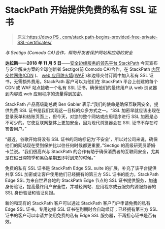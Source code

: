# StackPath 开始提供免费的私有 SSL 证书

> 原文:[https://devo PS . com/stack path-begins-provided-free-private-SSL-certificates/](https://devops.com/stackpath-begins-providing-free-private-ssl-certificates/)

*与 Sectigo (Comodo CA)合作，帮助开发者保护网站和应用的安全*

**达拉斯——2018 年 11 月 5 日**——[安全边缘服务的领先平台 StackPath](https://www.stackpath.com/?utm_campaign=Security&utm_source=Free%20Edge%20SSL%20Cert&utm_medium=Press%20Release&utm_content=Homepage) 今天宣布与安全解决方案的全球创新者 Sectigo(前 Comodo CA)合作，在 StackPath [内容交付网络(CDN](https://www.stackpath.com/services/content-delivery-network-cdn/?utm_campaign=Security&utm_source=Free%20Edge%20SSL%20Cert&utm_medium=Press%20Release&utm_content=CDN) )、 [web 应用防火墙(WAF](https://www.stackpath.com/services/waf/?utm_campaign=Security&utm_source=Free%20Edge%20SSL%20Cert&utm_medium=Press%20Release&utm_content=WAF) )和边缘交付订阅中加入私有 SSL 证书，无需额外费用。StackPath 客户可以为他们在 StackPath 平台上创建的每个 CDN 或 WAF 站点接收一个私有 SSL 证书，确保他们的最终用户从 web 浏览器到内容或 web 应用程序的流量得到加密。

StackPath 产品高级副总裁 Ben Gabler 表示:“我们的使命是确保互联网安全，提供免费 SSL 证书是我们实现这一目标的众多方式之一。“SSL 加密早就应该出现在登录表单和结账页面上，但今天，对您的整个网站或应用程序进行 SSL 加密是必不可少的。它使互联网整体上更加安全，因为现代浏览器会在 SSL 证书不存在时警告用户。”

“最近，谷歌开始将没有 SSL 证书的网站标记为‘不安全’，所以对公司来说，确保他们的网站现在受到保护比以往任何时候都更重要，”Sectigo 的高级研究员蒂姆·卡兰说。“我们很高兴与 StackPath 的合作有助于确保消费者的互联网安全，尤其是在假日购物季和黑色星期五即将到来的时候。”

免费的私有 SSL 证书是 StackPath Edge SSL suite 的扩展，补充了该平台提供共享 SSL 加密或让客户使用他们已经拥有的第三方 SSL 证书的能力。StackPath Edge SSL 为来自世界各地的 StackPath Edge 节点的 SSL 证书提供服务，加速身份验证，提高最终用户安全性，并减轻网站、应用程序或云服务的源服务器的 SSL 身份验证和验证负担。

新的和现有的 StackPath 客户可以通过 StackPath 客户门户申请免费的私有 Edge SSL 证书。专用边缘 SSL 证书在到期时会自动续订；已经拥有第三方 SSL 证书的客户可以申请并使用免费的私有 Edge SSL 服务器，不再担心证书是否有效。